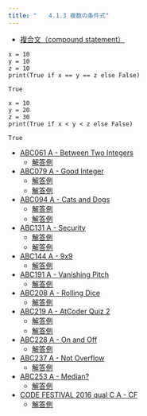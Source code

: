 ```yaml
---
title: "　　4.1.3 複数の条件式"
---
```


* [複合文（compound statement）](https://docs.python.org/ja/3/reference/compound_stmts.html)

```python:サンプルコード
x = 10
y = 10
z = 10
print(True if x == y == z else False)
```

```text:実行結果
True
```

```python:サンプルコード
x = 10
y = 20
z = 30
print(True if x < y < z else False)
```

```text:実行結果
True
```

- [ABC061 A - Between Two Integers](https://atcoder.jp/contests/abc061/tasks/abc061_a)
    - [解答例](https://atcoder.jp/contests/abc061/submissions/15406797)
- [ABC079 A - Good Integer](https://atcoder.jp/contests/abc079/tasks/abc079_a)
    - [解答例](https://atcoder.jp/contests/abc079/submissions/14933587)
    - [解答例](https://atcoder.jp/contests/abc079/submissions/15406817)
- [ABC094 A - Cats and Dogs](https://atcoder.jp/contests/abc094/tasks/abc094_a)
    - [解答例](https://atcoder.jp/contests/abc094/submissions/15406883)
    - [解答例](https://atcoder.jp/contests/abc094/submissions/15406893)
- [ABC131 A - Security](https://atcoder.jp/contests/abc131/tasks/abc131_a)
    - [解答例](https://atcoder.jp/contests/abc131/submissions/14933648)
    - [解答例](https://atcoder.jp/contests/abc131/submissions/15406921)
- [ABC144 A - 9x9](https://atcoder.jp/contests/abc144/tasks/abc144_a)
    - [解答例](https://atcoder.jp/contests/abc144/submissions/18015806)
- [ABC191 A - Vanishing Pitch](https://atcoder.jp/contests/abc191/tasks/abc191_a)
    - [解答例](https://atcoder.jp/contests/abc191/submissions/21278341)
- [ABC208 A - Rolling Dice](https://atcoder.jp/contests/abc208/tasks/abc208_a)
    - [解答例](https://atcoder.jp/contests/abc208/submissions/24204523)
- [ABC219 A - AtCoder Quiz 2](https://atcoder.jp/contests/abc219/tasks/abc219_a)
    - [解答例](https://atcoder.jp/contests/abc219/submissions/26995561)
    - [解答例](https://atcoder.jp/contests/abc219/submissions/26995592)
- [ABC228 A - On and Off](https://atcoder.jp/contests/abc228/tasks/abc228_a)
    - [解答例](https://atcoder.jp/contests/abc228/submissions/27810287)
- [ABC237 A - Not Overflow](https://atcoder.jp/contests/abc237/tasks/abc237_a)
    - [解答例](https://atcoder.jp/contests/abc237/submissions/28957144)
- [ABC253 A - Median?](https://atcoder.jp/contests/abc253/tasks/abc253_a)
    - [解答例](https://atcoder.jp/contests/abc253/submissions/32182672)
- [CODE FESTIVAL 2016 qual C A - CF](https://atcoder.jp/contests/code-festival-2016-qualc/tasks/codefestival_2016_qualC_a)
    - [解答例](https://atcoder.jp/contests/code-festival-2016-qualc/submissions/15406940)